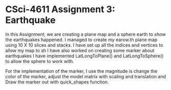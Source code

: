 # CSci-4611 Assignment 3:  Earthquake
In this Assignment, we are creating a plane map and a sphere earth to show the earthquakes happened.
I managed to create my earow.th plane map using 10 X 10 slices and stacks.
I have set up all the indices and vertices to allow my map to sh
I have also worked on creating some marker about earthquakes
I have implemented LatLongToPlane() and LatLongToSphere() to allow the sphere to work with.

For the implementation of the marker, I use the magnitude is change the color of the marker, adjust the model matrix with scaling and translation and Draw the marker out with quick_shapes function.
